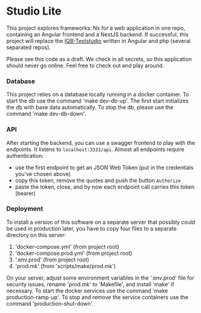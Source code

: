 # Studio Lite

This project explores frameworks: Nx for a web application in one repo, containing an Angular frontend and a NestJS backend. If successful, this project will replace the [IQB-Teststudio](https://github.com/iqb-berlin/teststudio-lite-setup#readme) written in Angular and php (several separated repos).

Please see this code as a draft. We check in all secrets, so this application should never go online. Feel free to check out and play around.

### Database
This project relies on a database locally running in a docker container. To start the db use the command 'make dev-db-up'. The first start initializes the db with base data automatically. To stop the db, please use the command 'make dev-db-down'.

### API
After starting the backend, you can use a swagger frontend to play with the endpoints. It listens to `localhost:3333/api`. Almost all endpoints require authentication:
* use the first endpoint to get an JSON Web Token (put in the credentials you've chosen above)
* copy this token, remove the quotes and push the button `Authorize`
* paste the token, close, and by now each endpoint call carries this token (bearer)

### Deployment
To install a version of this software on a separate server that possibly could be used in production later, you have to copy four files to a separate directory on this server:
1. 'docker-compose.yml' (from project root)
2. 'docker-compose.prod.yml' (from project root)
3. '.env.prod' (from project root)
4. 'prod.mk' (from 'scripts/make/prod.mk')

On your server, adjust some environment variables in the '.env.prod' file for security issues, rename 'prod.mk' to 'Makefile', and install 'make' if necessary.
To start the docker services use the command 'make production-ramp-up'. To stop and remove the service containers use the command 'production-shut-down'.
